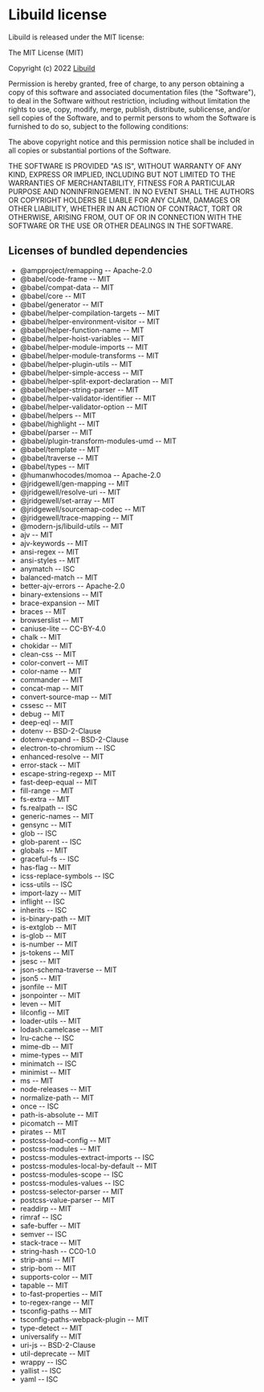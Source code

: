 # Libuild license

Libuild is released under the MIT license:

The MIT License (MIT)

Copyright (c) 2022 [Libuild](https://github.com/modern-js/libuild)

Permission is hereby granted, free of charge, to any person obtaining a copy of this software and associated documentation files (the "Software"), to deal in the Software without restriction, including without limitation the rights to use, copy, modify, merge, publish, distribute, sublicense, and/or sell copies of the Software, and to permit persons to whom the Software is furnished to do so, subject to the following conditions:

The above copyright notice and this permission notice shall be included in all copies or substantial portions of the Software.

THE SOFTWARE IS PROVIDED "AS IS", WITHOUT WARRANTY OF ANY KIND, EXPRESS OR IMPLIED, INCLUDING BUT NOT LIMITED TO THE WARRANTIES OF MERCHANTABILITY, FITNESS FOR A PARTICULAR PURPOSE AND NONINFRINGEMENT. IN NO EVENT SHALL THE AUTHORS OR COPYRIGHT HOLDERS BE LIABLE FOR ANY CLAIM, DAMAGES OR OTHER LIABILITY, WHETHER IN AN ACTION OF CONTRACT, TORT OR OTHERWISE, ARISING FROM, OUT OF OR IN CONNECTION WITH THE SOFTWARE OR THE USE OR OTHER DEALINGS IN THE SOFTWARE.

## Licenses of bundled dependencies

- @ampproject/remapping -- Apache-2.0
- @babel/code-frame -- MIT
- @babel/compat-data -- MIT
- @babel/core -- MIT
- @babel/generator -- MIT
- @babel/helper-compilation-targets -- MIT
- @babel/helper-environment-visitor -- MIT
- @babel/helper-function-name -- MIT
- @babel/helper-hoist-variables -- MIT
- @babel/helper-module-imports -- MIT
- @babel/helper-module-transforms -- MIT
- @babel/helper-plugin-utils -- MIT
- @babel/helper-simple-access -- MIT
- @babel/helper-split-export-declaration -- MIT
- @babel/helper-string-parser -- MIT
- @babel/helper-validator-identifier -- MIT
- @babel/helper-validator-option -- MIT
- @babel/helpers -- MIT
- @babel/highlight -- MIT
- @babel/parser -- MIT
- @babel/plugin-transform-modules-umd -- MIT
- @babel/template -- MIT
- @babel/traverse -- MIT
- @babel/types -- MIT
- @humanwhocodes/momoa -- Apache-2.0
- @jridgewell/gen-mapping -- MIT
- @jridgewell/resolve-uri -- MIT
- @jridgewell/set-array -- MIT
- @jridgewell/sourcemap-codec -- MIT
- @jridgewell/trace-mapping -- MIT
- @modern-js/libuild-utils -- MIT
- ajv -- MIT
- ajv-keywords -- MIT
- ansi-regex -- MIT
- ansi-styles -- MIT
- anymatch -- ISC
- balanced-match -- MIT
- better-ajv-errors -- Apache-2.0
- binary-extensions -- MIT
- brace-expansion -- MIT
- braces -- MIT
- browserslist -- MIT
- caniuse-lite -- CC-BY-4.0
- chalk -- MIT
- chokidar -- MIT
- clean-css -- MIT
- color-convert -- MIT
- color-name -- MIT
- commander -- MIT
- concat-map -- MIT
- convert-source-map -- MIT
- cssesc -- MIT
- debug -- MIT
- deep-eql -- MIT
- dotenv -- BSD-2-Clause
- dotenv-expand -- BSD-2-Clause
- electron-to-chromium -- ISC
- enhanced-resolve -- MIT
- error-stack -- MIT
- escape-string-regexp -- MIT
- fast-deep-equal -- MIT
- fill-range -- MIT
- fs-extra -- MIT
- fs.realpath -- ISC
- generic-names -- MIT
- gensync -- MIT
- glob -- ISC
- glob-parent -- ISC
- globals -- MIT
- graceful-fs -- ISC
- has-flag -- MIT
- icss-replace-symbols -- ISC
- icss-utils -- ISC
- import-lazy -- MIT
- inflight -- ISC
- inherits -- ISC
- is-binary-path -- MIT
- is-extglob -- MIT
- is-glob -- MIT
- is-number -- MIT
- js-tokens -- MIT
- jsesc -- MIT
- json-schema-traverse -- MIT
- json5 -- MIT
- jsonfile -- MIT
- jsonpointer -- MIT
- leven -- MIT
- lilconfig -- MIT
- loader-utils -- MIT
- lodash.camelcase -- MIT
- lru-cache -- ISC
- mime-db -- MIT
- mime-types -- MIT
- minimatch -- ISC
- minimist -- MIT
- ms -- MIT
- node-releases -- MIT
- normalize-path -- MIT
- once -- ISC
- path-is-absolute -- MIT
- picomatch -- MIT
- pirates -- MIT
- postcss-load-config -- MIT
- postcss-modules -- MIT
- postcss-modules-extract-imports -- ISC
- postcss-modules-local-by-default -- MIT
- postcss-modules-scope -- ISC
- postcss-modules-values -- ISC
- postcss-selector-parser -- MIT
- postcss-value-parser -- MIT
- readdirp -- MIT
- rimraf -- ISC
- safe-buffer -- MIT
- semver -- ISC
- stack-trace -- MIT
- string-hash -- CC0-1.0
- strip-ansi -- MIT
- strip-bom -- MIT
- supports-color -- MIT
- tapable -- MIT
- to-fast-properties -- MIT
- to-regex-range -- MIT
- tsconfig-paths -- MIT
- tsconfig-paths-webpack-plugin -- MIT
- type-detect -- MIT
- universalify -- MIT
- uri-js -- BSD-2-Clause
- util-deprecate -- MIT
- wrappy -- ISC
- yallist -- ISC
- yaml -- ISC
